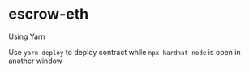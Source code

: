 # escrow-eth


Using Yarn 

Use `yarn deploy` to deploy contract while `npx hardhat node` is open in another window 
